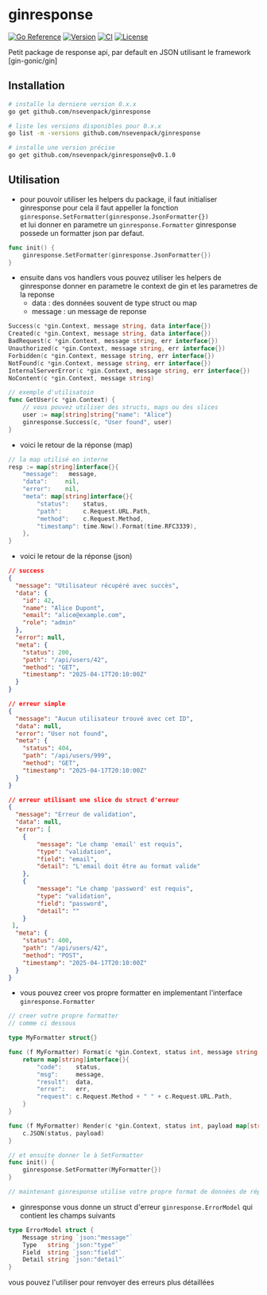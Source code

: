 # ginresponse


[![Go Reference](https://pkg.go.dev/badge/github.com/nsevenpack/ginresponse.svg)](https://pkg.go.dev/github.com/nsevenpack/ginresponse)
[![Version](https://img.shields.io/github/v/tag/nsevenpack/ginresponse?label=version&sort=semver)](https://github.com/nsevenpack/ginresponse/releases)
[![CI](https://github.com/nsevenpack/ginresponse/actions/workflows/release.yml/badge.svg)](https://github.com/nsevenpack/ginresponse/actions/workflows/release.yml)
[![License](https://img.shields.io/github/license/nsevenpack/ginresponse)](https://github.com/nsevenpack/ginresponse/blob/main/LICENSE)


Petit package de response api, par default en JSON
utilisant le framework [gin-gonic/gin]

## Installation

```bash
# installe la derniere version 0.x.x
go get github.com/nsevenpack/ginresponse

# liste les versions disponibles pour 0.x.x
go list -m -versions github.com/nsevenpack/ginresponse

# installe une version précise
go get github.com/nsevenpack/ginresponse@v0.1.0
```

## Utilisation 

- pour pouvoir utiliser les helpers du package, il faut initialiser ginresponse
pour cela il faut appeller la fonction `ginresponse.SetFormatter(ginresponse.JsonFormatter{})`  
et lui donner en parametre un `ginresponse.Formatter` ginresponse possede un formatter json par defaut.

```go
func init() {
    ginresponse.SetFormatter(ginresponse.JsonFormatter{})
}
```

- ensuite dans vos handlers vous pouvez utiliser les helpers de ginresponse
donner en parametre le context de gin et les parametres de la reponse
    - data : des données souvent de type struct ou map
    - message : un message de reponse

```go
Success(c *gin.Context, message string, data interface{})
Created(c *gin.Context, message string, data interface{})
BadRequest(c *gin.Context, message string, err interface{})
Unauthorized(c *gin.Context, message string, err interface{})
Forbidden(c *gin.Context, message string, err interface{})
NotFound(c *gin.Context, message string, err interface{})
InternalServerError(c *gin.Context, message string, err interface{})
NoContent(c *gin.Context, message string)

// exemple d'utilisatoin
func GetUser(c *gin.Context) {
    // vous pouvez utiliser des structs, maps ou des slices
	user := map[string]string{"name": "Alice"}
	ginresponse.Success(c, "User found", user)
}
```

- voici le retour de la réponse (map)
```go
// la map utilisé en interne
resp := map[string]interface{}{
	"message":   message,
	"data":     nil,
	"error":    nil,
	"meta": map[string]interface{}{
		"status":    status,
		"path":      c.Request.URL.Path,
		"method":    c.Request.Method,
		"timestamp": time.Now().Format(time.RFC3339), 
	},
}
```

- voici le retour de la réponse (json)
```json
// success
{
  "message": "Utilisateur récupéré avec succès",
  "data": {
    "id": 42,
    "name": "Alice Dupont",
    "email": "alice@example.com",
    "role": "admin"
  },
  "error": null,
  "meta": {
    "status": 200,
    "path": "/api/users/42",
    "method": "GET",
    "timestamp": "2025-04-17T20:10:00Z"
  }
}

// erreur simple
{
  "message": "Aucun utilisateur trouvé avec cet ID",
  "data": null,
  "error": "User not found",
  "meta": {
    "status": 404,
    "path": "/api/users/999",
    "method": "GET",
    "timestamp": "2025-04-17T20:10:00Z"
  }
}

// erreur utilisant une slice du struct d'erreur
{
  "message": "Erreur de validation",
  "data": null,
  "error": [
	{
		"message": "Le champ 'email' est requis",
		"type": "validation",
		"field": "email",
		"detail": "L'email doit être au format valide"
	},
	{
		"message": "Le champ 'password' est requis",
		"type": "validation",
		"field": "password",
		"detail": ""
	}
 ],
  "meta": {
	"status": 400,
	"path": "/api/users/42",
	"method": "POST",
	"timestamp": "2025-04-17T20:10:00Z"
  }
}
```

- vous pouvez creer vos propre formatter en implementant l'interface `ginresponse.Formatter`
```go
// creer votre propre formatter
// comme ci dessous

type MyFormatter struct{}

func (f MyFormatter) Format(c *gin.Context, status int, message string, data interface{}, err interface{}) map[string]interface{} {
	return map[string]interface{}{
		"code":    status,
		"msg":     message,
		"result":  data,
		"error":   err,
		"request": c.Request.Method + " " + c.Request.URL.Path,
	}
}

func (f MyFormatter) Render(c *gin.Context, status int, payload map[string]interface{}) {
	c.JSON(status, payload)
}

// et ensuite donner le à SetFormatter
func init() {
    ginresponse.SetFormatter(MyFormatter{})
}

// maintenant ginresponse utilise votre propre format de données de réponse (dans notre exemple en JSON)
```

- ginresponse vous donne un struct d'erreur `ginresponse.ErrorModel` qui contient les champs suivants
```go
type ErrorModel struct {
	Message string `json:"message"`
	Type   string `json:"type"`
	Field  string `json:"field"`
	Detail string `json:"detail"`
}
```
vous pouvez l'utiliser pour renvoyer des erreurs plus détaillées
